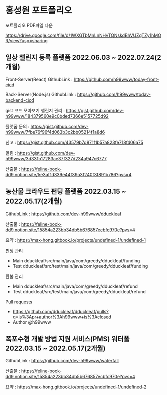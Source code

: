 # 홍성원 포트폴리오

포트폴리오 PDF파일 다운

https://drive.google.com/file/d/1WXGTbMnLnNHvTQNskdBhVUZgTZy1hMOR/view?usp=sharing


## 일상 챌린지 등록 플랫폼  **2022.06.03 ~ 2022.07.24(2개월)**

Front-Server(React) GithubLink :  https://github.com/h99www/today-front-cicd

Back-Server(Node.js) GithubLink : https://github.com/h99www/today-backend-cicd

gist 코드 모아보기
챌린지 관리 : https://gist.github.com/dev-h99www/184379560e9c0bded7366e5157725d92

플랫폼 문의 : https://gist.github.com/dev-h99www/7fbe76f96f4d063b3c2bb05214f1a8d6

신고 : https://gist.github.com/43579b7d871f1b57a823fe718f406a75

알림 : https://gist.github.com/dev-h99www/3d331b17283ae37f327d234a947c6777


산출물 : https://feline-book-dd9.notion.site/5e3af1d339e44f39a3f240f3f891b786?pvs=4



## 농산물 크라우드 펀딩 플랫폼  **2022.03.15 ~ 2022.05.17(2개월)**

GithubLink : https://github.com/dev-h99www/dduckleaf

산출물 : https://feline-book-dd9.notion.site/15854a223bb34db5b676857ecbfc970e?pvs=4

요약 : https://max-hong.gitbook.io/projects/undefined-1/undefined-1
       


펀딩 관리
 - Main dduckleaf/src/main/java/com/greedy/dduckleaf/funding
 - Test dduckleaf/src/test/main/java/com/greedy/dduckleaf/funding

   
환불 관리
 - Main dduckleaf/src/main/java/com/greedy/dduckleaf/refund
 - Test dduckleaf/src/test/main/java/com/greedy/dduckleaf/refund

Pull requests
 - https://github.com/dduckleaf/dduckleaf/pulls?q=is%3Apr+author%3Ah99www+is%3Aclosed
 - Author     @h99www




## 폭포수형 개발 방법 지원 서비스(PMS) 워터폴  **2022.03.15 ~ 2022.05.17(2개월)**

GithubLink : https://github.com/dev-h99www/waterfall

산출물 : https://feline-book-dd9.notion.site/15854a223bb34db5b676857ecbfc970e?pvs=4

요약 : https://max-hong.gitbook.io/projects/undefined-1/undefined-2
